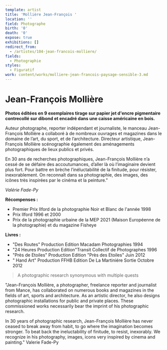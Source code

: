 ```yaml
---
template: artist
title: 'Mollière Jean-François '
location: ''
field: Photographe
birth: '0'
death: '0'
expose: true
exhibitions: []
redirect_from:
  - /artistes/104-jean-francois-molliere/
fields:
  - Photographie
styles:
  - Figuratif
work: content/works/molliere-jean-francois-paysage-sensible-3.md
---
```


# Jean-François Mollière

**Photos  éditées en 9 exemplaires  tirage sur papier jet d'encre pigmentaire contrecollé sur dibond et encadré dans une caisse américaine en bois.**

Auteur photographe, reporter indépendant et journaliste, le manceau Jean-François Mollière a collaboré à de nombreux ouvrages et magazines dans le domaine de l’art, du sport, et de l’architecture. Directeur artistique, Jean-François Mollière scénographie également des aménagements photographiques de lieux publics et privés.

En 30 ans de recherches photographiques, Jean-François Mollière n’a cessé de se défaire des accoutumances, d’aller là où l’imaginaire devient plus fort. Pour battre en brèche l’inéluctabilité de la finitude, pour résister, inexorablement. On reconnaît dans sa photographie, des images, des icônes très inspirées par le cinéma et la peinture."

*Valérie Fade-Py*

**Récompenses :**

* Premier Prix Ilford de la photographie Noir et Blanc de l'année 1998
* Prix Ilford 1996 et 2000
* Prix de la photographie urbaine de la MEP 2021 (Maison Européenne de la photographie) et du magazine Fisheye

**Livres :**

* "Des Routes" Production Edition Macadam Photographies 1994
* "24 Heures Production Edition"Transit Collectif de Photographes 1996
* "Près de Etoiles" Production Edition "Près des Etoiles" Juin 2012
* " Hand Art" Production FFHB Edition De La Martiniére Sortie Octobre 2012

> A photographic research synonymous with multiple quests

"Jean-François Mollière, a photographer, freelance reporter and journalist from Mance, has collaborated on numerous books and magazines in the fields of art, sports and architecture. As an artistic director, he also designs photographic installations for public and private places. These commissioned works necessarily bear the imprint of his photographic research.

In 30 years of photographic research, Jean-François Mollière has never ceased to break away from habit, to go where the imagination becomes stronger. To beat back the ineluctability of finitude, to resist, inexorably. We recognize in his photography, images, icons very inspired by cinema and painting." Valerie Fade-Py
